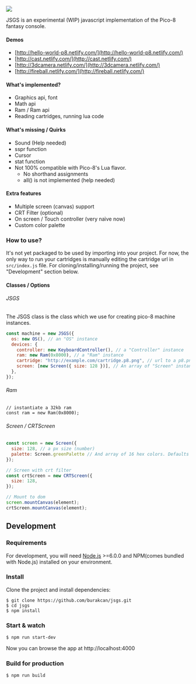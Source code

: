 ![](https://s15.postimg.org/f8msaljij/Screen_Shot_2016_11_13_at_18_44_52.png)

JSGS is an experimental (WIP) javascript implementation of the Pico-8 fantasy console.

#### Demos
- [http://hello-world-p8.netlify.com/](http://hello-world-p8.netlify.com/)
- [http://cast.netlify.com/](http://cast.netlify.com/)
- [http://3dcamera.netlify.com/](http://3dcamera.netlify.com/)
- [http://fireball.netlify.com/](http://fireball.netlify.com/)

#### What's implemented?
- Graphics api, font
- Math api
- Ram / Ram api
- Reading cartridges, running lua code

#### What's missing / Quirks
- Sound (Help needed)
- sspr function
- Cursor
- stat function
- Not 100% compatible with Pico-8's Lua flavor.
  - No shorthand assignments
  - all() is not implemented (help needed)

#### Extra features
- Multiple screen (canvas) support
- CRT Filter (optional)
- On screen / Touch controller (very naìve now)
- Custom color palette

### How to use?
It's not yet packaged to be used by importing into your project. For now, the only way to run your cartridges
is manually editing the cartridge url in `src/index.js` file. For cloning/installing/running the project, see
"Development" section below.

#### Classes / Options
###### JSGS
The JSGS class is the class which we use for creating pico-8 machine instances. 
```javascript
const machine = new JSGS({
  os: new OS(), // an "OS" instance
  devices: {
    controller: new KeyboardController(), // a "Controller" instance
    ram: new Ram(0x8000), // a "Ram" instance
    cartridge: "http://example.com/cartridge.p8.png", // url to a p8.png cartridge
    screen: [new Screen({ size: 128 })], // An array of "Screen" instances
  },
});
```
  
###### Ram
```javascipt
// instantiate a 32kb ram
const ram = new Ram(0x8000);
```

###### Screen / CRTScreen
```javascript
const screen = new Screen({
  size: 128, // a px size (number)
  palette: Screen.greenPalette // And array of 16 hex colors. Defaults to pico-8 palette
});

// Screen with crt filter
const crtScreen = new CRTScreen({
  size: 128,
});

// Mount to dom
screen.mountCanvas(element);
crtScreen.mountCanvas(element);
```

## Development
### Requirements
For development, you will need [Node.js](http://nodejs.org/) >=6.0.0 and NPM(comes bundled with Node.js) installed on your environment.

### Install
Clone the project and install dependencies:

    $ git clone https://github.com/burakcan/jsgs.git
    $ cd jsgs
    $ npm install

### Start & watch

    $ npm run start-dev

Now you can browse the app at http://localhost:4000

### Build for production

    $ npm run build
